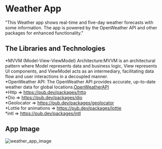 # Weather App 

"This Weather app shows real-time and five-day weather forecasts with some information. The app is powered by the OpenWeather API and other packages for enhanced functionality." <br>

## The Libraries and Technologies
*MVVM (Model-View-ViewModel) Architecture:MVVM is an architectural pattern where Model represents data and business logic, View represents UI components, and ViewModel acts as an intermediary, facilitating data flow and user interactions in a decoupled manner. <br>
*OpenWeather API: The OpenWeather API provides accurate, up-to-date weather data for global locations.[OpenWeatherAPI](https://openweathermap.org/current) <br>
*Http => https://pub.dev/packages/http <br>
*Dio => https://pub.dev/packages/dio <br>
*Geolocator => https://pub.dev/packages/geolocator <br>
*Lottie for animations => https://pub.dev/packages/lottie <br>
*intl => https://pub.dev/packages/intl <br>

## App Image
![weather_app_image](https://github.com/berkeyilmaz1/flutter_weather_app/assets/115240560/37c90424-9b42-4da7-b7d2-c78a920b56a2)
